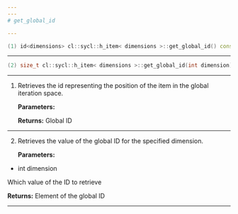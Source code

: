 ```yaml
---
---
# get_global_id

---
```


```cpp
(1) id<dimensions> cl::sycl::h_item< dimensions >::get_global_id() const
```

---

```cpp
(2) size_t cl::sycl::h_item< dimensions >::get_global_id(int dimension) const
```

---

1. Retrieves the id representing the position of the item in the global iteration space. 

   **Parameters:**

   **Returns:** Global ID 

---

2. Retrieves the value of the global ID for the specified dimension. 

   **Parameters:**

  * int dimension

   Which value of the ID to retrieve 

   **Returns:** Element of the global ID 

---

